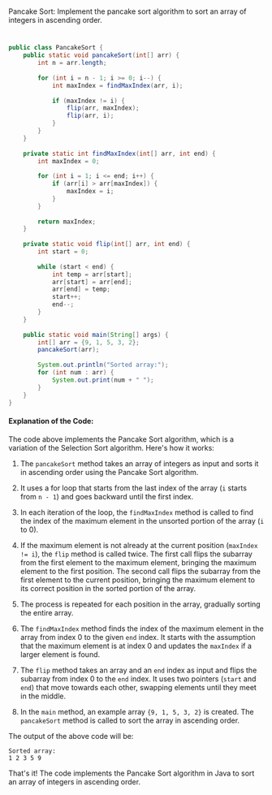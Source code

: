 #
Pancake Sort: Implement the pancake sort algorithm to sort an array of integers in ascending order.
#

```java
public class PancakeSort {
    public static void pancakeSort(int[] arr) {
        int n = arr.length;
        
        for (int i = n - 1; i >= 0; i--) {
            int maxIndex = findMaxIndex(arr, i);
            
            if (maxIndex != i) {
                flip(arr, maxIndex);
                flip(arr, i);
            }
        }
    }
    
    private static int findMaxIndex(int[] arr, int end) {
        int maxIndex = 0;
        
        for (int i = 1; i <= end; i++) {
            if (arr[i] > arr[maxIndex]) {
                maxIndex = i;
            }
        }
        
        return maxIndex;
    }
    
    private static void flip(int[] arr, int end) {
        int start = 0;
        
        while (start < end) {
            int temp = arr[start];
            arr[start] = arr[end];
            arr[end] = temp;
            start++;
            end--;
        }
    }
    
    public static void main(String[] args) {
        int[] arr = {9, 1, 5, 3, 2};
        pancakeSort(arr);
        
        System.out.println("Sorted array:");
        for (int num : arr) {
            System.out.print(num + " ");
        }
    }
}
```

#### Explanation of the Code:

The code above implements the Pancake Sort algorithm, which is a variation of the Selection Sort algorithm. Here's how it works:

1. The `pancakeSort` method takes an array of integers as input and sorts it in ascending order using the Pancake Sort algorithm.

2. It uses a for loop that starts from the last index of the array (`i` starts from `n - 1`) and goes backward until the first index.

3. In each iteration of the loop, the `findMaxIndex` method is called to find the index of the maximum element in the unsorted portion of the array (`i` to 0).

4. If the maximum element is not already at the current position (`maxIndex != i`), the `flip` method is called twice. The first call flips the subarray from the first element to the maximum element, bringing the maximum element to the first position. The second call flips the subarray from the first element to the current position, bringing the maximum element to its correct position in the sorted portion of the array.

5. The process is repeated for each position in the array, gradually sorting the entire array.

6. The `findMaxIndex` method finds the index of the maximum element in the array from index 0 to the given `end` index. It starts with the assumption that the maximum element is at index 0 and updates the `maxIndex` if a larger element is found.

7. The `flip` method takes an array and an `end` index as input and flips the subarray from index 0 to the `end` index. It uses two pointers (`start` and `end`) that move towards each other, swapping elements until they meet in the middle.

8. In the `main` method, an example array `{9, 1, 5, 3, 2}` is created. The `pancakeSort` method is called to sort the array in ascending order.

The output of the above code will be:
```
Sorted array:
1 2 3 5 9
```

That's it! The code implements the Pancake Sort algorithm in Java to sort an array of integers in ascending order.
